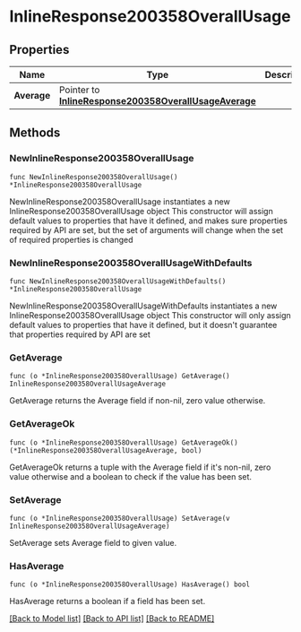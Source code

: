 # InlineResponse200358OverallUsage

## Properties

Name | Type | Description | Notes
------------ | ------------- | ------------- | -------------
**Average** | Pointer to [**InlineResponse200358OverallUsageAverage**](InlineResponse200358OverallUsageAverage.md) |  | [optional] 

## Methods

### NewInlineResponse200358OverallUsage

`func NewInlineResponse200358OverallUsage() *InlineResponse200358OverallUsage`

NewInlineResponse200358OverallUsage instantiates a new InlineResponse200358OverallUsage object
This constructor will assign default values to properties that have it defined,
and makes sure properties required by API are set, but the set of arguments
will change when the set of required properties is changed

### NewInlineResponse200358OverallUsageWithDefaults

`func NewInlineResponse200358OverallUsageWithDefaults() *InlineResponse200358OverallUsage`

NewInlineResponse200358OverallUsageWithDefaults instantiates a new InlineResponse200358OverallUsage object
This constructor will only assign default values to properties that have it defined,
but it doesn't guarantee that properties required by API are set

### GetAverage

`func (o *InlineResponse200358OverallUsage) GetAverage() InlineResponse200358OverallUsageAverage`

GetAverage returns the Average field if non-nil, zero value otherwise.

### GetAverageOk

`func (o *InlineResponse200358OverallUsage) GetAverageOk() (*InlineResponse200358OverallUsageAverage, bool)`

GetAverageOk returns a tuple with the Average field if it's non-nil, zero value otherwise
and a boolean to check if the value has been set.

### SetAverage

`func (o *InlineResponse200358OverallUsage) SetAverage(v InlineResponse200358OverallUsageAverage)`

SetAverage sets Average field to given value.

### HasAverage

`func (o *InlineResponse200358OverallUsage) HasAverage() bool`

HasAverage returns a boolean if a field has been set.


[[Back to Model list]](../README.md#documentation-for-models) [[Back to API list]](../README.md#documentation-for-api-endpoints) [[Back to README]](../README.md)


